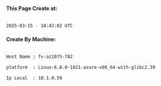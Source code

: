 
   
#### This Page Create at:

```bash

2025-03-15 - 18:42:02 UTC

```

#### Create By Machine:

```bash

Host Name : fv-az1075-782

platform  : Linux-6.8.0-1021-azure-x86_64-with-glibc2.39

Ip Local  : 10.1.0.59

```

